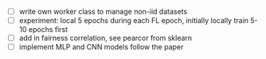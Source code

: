 - [ ] write own worker class to manage non-iid datasets
- [ ] experiment: local 5 epochs during each FL epoch, initially locally train 5-10 epochs first
- [ ] add in fairness correlation, see pearcor from sklearn
- [ ] implement MLP and CNN models follow the paper
